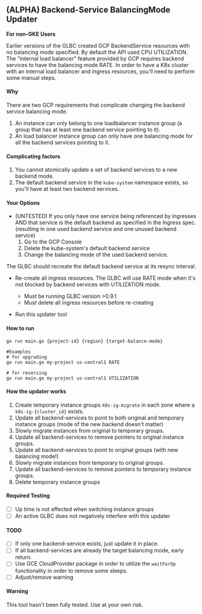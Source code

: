 
## (ALPHA) Backend-Service BalancingMode Updater
**For non-GKE Users**

Earlier versions of the GLBC created GCP BackendService resources with no balancing mode specified. By default the API used CPU UTILIZATION. The "internal load balancer" feature provided by GCP requires backend services to have the balancing mode RATE. In order to have a K8s cluster with an internal load balancer and ingress resources, you'll need to perform some manual steps.

#### Why
There are two GCP requirements that complicate changing the backend service balancing mode.
1. An instance can only belong to one loadbalancer instance group (a group that has at least one backend service pointing to it).
1. An load balancer instance group can only have one balancing mode for all the backend services pointing to it.

#### Complicating factors
1. You cannot atomically update a set of backend services to a new backend mode.
1. The default backend service in the `kube-system` namespace exists, so you'll have at least two backend services.

#### Your Options
- (UNTESTED) If you only have one service being referenced by ingresses AND that service is the default backend as specified in the Ingress spec. (resulting in one used backend service and one unused backend service)
   1. Go to the GCP Console
   1. Delete the kube-system's default backend service
   1. Change the balancing mode of the used backend service.   

 The GLBC should recreate the default backend service at its resync interval.


- Re-create all ingress resources. The GLBC will use RATE mode when it's not blocked by backend services with UTILIZATION mode.
  - Must be running GLBC version >0.9.1
  - Must delete all ingress resources before re-creating


- Run this updater tool

#### How to run
```shell
go run main.go {project-id} {region} {target-balance-mode}

#Examples
# for upgrading
go run main.go my-project us-central1 RATE

# for reversing
go run main.go my-project us-central1 UTILIZATION
```

#### How the updater works
1. Create temporary instance groups `k8s-ig-migrate` in each zone where a `k8s-ig-{cluster_id}` exists.
1. Update all backend-services to point to both original and temporary instance groups (mode of the new backend doesn't matter)
1. Slowly migrate instances from original to temporary groups.
1. Update all backend-services to remove pointers to original instance groups.
1. Update all backend-services to point to original groups (with new balancing mode!)
1. Slowly migrate instances from temporary to original groups.
1. Update all backend-services to remove pointers to temporary instance groups.
1. Delete temporary instance groups

#### Required Testing
- [ ] Up time is not effected when switching instance groups
- [ ] An active GLBC does not negatively interfere with this updater

#### TODO
- [ ] If only one backend-service exists, just update it in place.
- [ ] If all backend-services are already the target balancing mode, early return.
- [ ] Use GCE CloudProvider package in order to utilize the `waitForOp` functionality in order to remove some sleeps.
- [ ] Adjust/remove warning

#### Warning
This tool hasn't been fully tested. Use at your own risk.
